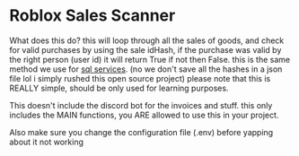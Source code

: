 # Roblox Sales Scanner

What does this do? this will loop through all the sales of goods, and check for valid purchases by using the sale idHash, if the purchase was valid by the right person (user id) it will return True if not then False. this is the same method we use for [sql services](https://discord.gg/yuth). (no we don't save all the hashes in a json file lol i simply rushed this open source project)
please note that this is REALLY simple, should be only used for learning purposes.

This doesn't include the discord bot for the invoices and stuff. this only includes the MAIN functions, you ARE allowed to use this in your project.

Also make sure you change the configuration file (.env) before yapping about it not working